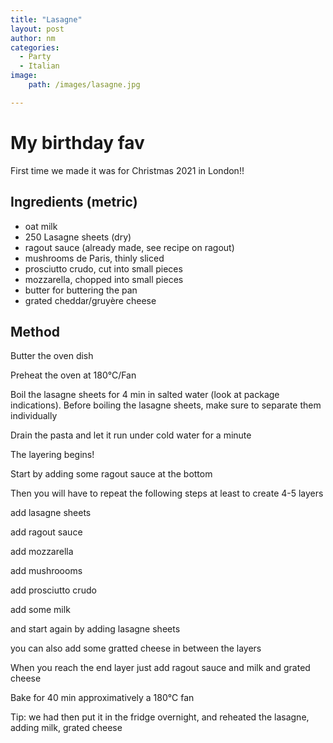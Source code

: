 ```yaml
---
title: "Lasagne"
layout: post
author: nm
categories:
  - Party
  - Italian
image:
    path: /images/lasagne.jpg

---
```

# My birthday fav

First time we made it was for Christmas 2021 in London!!

## Ingredients (metric)

- oat milk
- 250 Lasagne sheets (dry)
- ragout sauce (already made, see recipe on ragout)
- mushrooms de Paris, thinly sliced
- prosciutto crudo, cut into small pieces
- mozzarella, chopped into small pieces
- butter for buttering the pan
- grated cheddar/gruyère cheese


## Method

Butter the oven dish

Preheat the oven at 180°C/Fan

Boil the lasagne sheets for 4 min in salted water (look at package indications). Before boiling the lasagne sheets, make sure to separate them individually

Drain the pasta and let it run under cold water for a minute

The layering begins!

Start by adding some ragout sauce at the bottom

Then you will have to repeat the following steps at least to create 4-5 layers

 add lasagne sheets

 add ragout sauce

 add mozzarella

 add mushroooms

 add prosciutto crudo

 add some milk

 and start again by adding lasagne sheets

 you can also add some gratted cheese in between the layers

 When you reach the end layer just add ragout sauce and milk and grated cheese

 Bake for 40 min approximatively a 180°C fan

 Tip: we had then put it in the fridge overnight, and reheated the lasagne, adding milk, grated cheese







